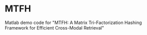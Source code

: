 # MTFH
Matlab demo code for "MTFH: A Matrix Tri-Factorization Hashing Framework for Efficient Cross-Modal Retrieval" 
